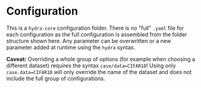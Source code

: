 # Configuration

This is a `hydra-core` configuration folder. There is no "full" `.yaml` file for each configuration as the full configuration is assembled from the folder structure shown here. Any parameter can be overwritten or a new parameter added at runtime using the `hydra` syntax.

**Caveat:** Overriding a whole group of options (for example when choosing a different dataset) requires the syntax `case/data=CIFAR10`!
Using only `case.data=CIFAR10` will only override the name of the dataset and does not include the full group of configurations.
